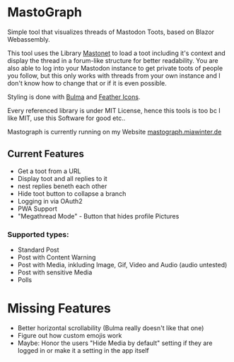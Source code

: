 # MastoGraph

Simple tool that visualizes threads of Mastodon Toots, based on Blazor Webassembly. 

This tool uses the Library [Mastonet](https://github.com/glacasa/Mastonet) to load a toot including it's context
and display the thread in a forum-like structure for better readability. You are also able to log into your 
Mastodon instance to get private toots of people you follow, but this only works with threads from your own instance
and I don't know how to change that or if it is even possible. 

Styling is done with [Bulma](Bulma.io) and [Feather Icons](https://feathericons.com). 

Every referenced library is under MIT License, hence this tools is too bc I like MIT, use this Software for good etc..

Mastograph is currently running on my Website [mastograph.miawinter.de](https://mastograph.miawinter.de/)

## Current Features

- Get a toot from a URL 
- Display toot and all replies to it
- nest replies beneth each other
- Hide toot button to collapse a branch 
- Logging in via OAuth2 
- PWA Support
- "Megathread Mode" - Button that hides profile Pictures

### Supported types:

- Standard Post
- Post with Content Warning 
- Post with Media, inkluding Image, Gif, Video and Audio (audio untested)
- Post with sensitive Media 
- Polls

# Missing Features

- Better horizontal scrollability (Bulma really doesn't like that one)
- Figure out how custom emojis work 
- Maybe: Honor the users "Hide Media by default" setting if they are logged in or make it a 
setting in the app itself
